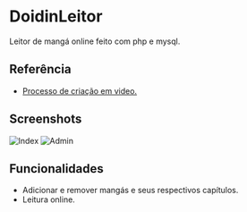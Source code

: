 
# DoidinLeitor

Leitor de mangá online feito com php e mysql.



## Referência

 - [Processo de criação em video.](https://www.youtube.com/watch?v=4MaJDQps2GE&list=PLPCn4pTC_e4TF09eOaKQAiGOgKgU-CoNA&index=2)


## Screenshots

![Index](https://i.imgur.com/Sxq24xE.png)
![Admin](https://i.imgur.com/ezNF1Ud.png)



## Funcionalidades

- Adicionar e remover mangás e seus respectivos capítulos.
- Leitura online.


